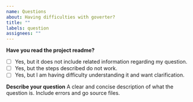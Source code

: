 ```yaml
---
name: Questions
about: Having difficulties with goverter?
title: ""
labels: question
assignees: ""
---
```


**Have you read the project readme?**

- [ ] Yes, but it does not include related information regarding my question.
- [ ] Yes, but the steps described do not work.
- [ ] Yes, but I am having difficulty understanding it and want clarification.

**Describe your question**
A clear and concise description of what the question is. Include errors and go source files.

